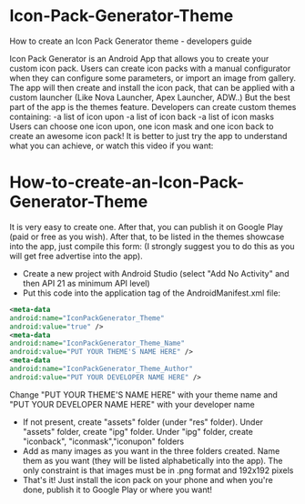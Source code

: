 # Icon-Pack-Generator-Theme
How to create an Icon Pack Generator theme - developers guide

Icon Pack Generator is an Android App that allows you to create your custom icon pack. Users can create icon packs with a manual configurator when they can configure some parameters, or import an image from gallery. The app will then create and install the icon pack, that can be applied with a custom launcher (Like Nova Launcher, Apex Launcher, ADW..)
But the best part of the app is the themes feature. Developers can create custom themes containing:
-a list of icon upon
-a list of icon back
-a list of icon masks
Users can choose one icon upon, one icon mask and one icon back to create an awesome icon pack!
It is better to just try the app to understand what you can achieve, or watch this video if you want: 

# How-to-create-an-Icon-Pack-Generator-Theme
It is very easy to create one. After that, you can publish it on Google Play (paid or free as you wish). After that, to be listed in the themes showcase into the app, just compile this form: (I strongly suggest you to do this as you will get free advertise into the app).

* Create a new project with Android Studio (select "Add No Activity" and then API 21 as minimum API level)
* Put this code into the application tag of the AndroidManifest.xml file:
```xml
<meta-data
android:name="IconPackGenerator_Theme"
android:value="true" />
<meta-data
android:name="IconPackGenerator_Theme_Name"
android:value="PUT YOUR THEME'S NAME HERE" />
<meta-data
android:name="IconPackGenerator_Theme_Author"
android:value="PUT YOUR DEVELOPER NAME HERE" />
```
Change "PUT YOUR THEME'S NAME HERE" with your theme name and "PUT YOUR DEVELOPER NAME HERE" with your developer name
* If not present, create "assets" folder (under "res" folder). Under "assets" folder, create "ipg" folder. Under "ipg" folder, create "iconback", "iconmask","iconupon" folders
* Add as many images as you want in the three folders created. Name them as you want (they will be listed alphabetically into the app). The only constraint is that images must be in .png format and 192x192 pixels
* That's it! Just install the icon pack on your phone and when you're done, publish it to Google Play or where you want!


